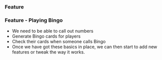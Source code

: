 ### Feature

### Feature - Playing Bingo
- We need to be able to call out numbers
- Generate Bingo cards for players
- Check their cards when someone calls Bingo
- Once we have got these basics in place, we can then start to add new features or tweak the way it works.
